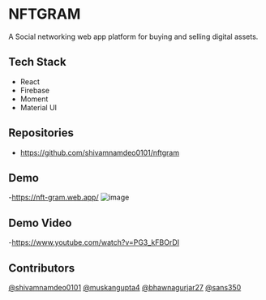 # NFTGRAM

A Social networking web app platform for buying and selling digital assets.


## Tech Stack

- React
- Firebase
- Moment
- Material UI

## Repositories
- https://github.com/shivamnamdeo0101/nftgram


## Demo
-https://nft-gram.web.app/
![image](https://user-images.githubusercontent.com/52598179/136684161-d8ffa79b-1783-4964-8865-78b206979863.png)

## Demo Video
-https://www.youtube.com/watch?v=PG3_kFBOrDI


## Contributors
[@shivamnamdeo0101](https://github.com/shivamnamdeo0101)
[@muskangupta4](https://github.com/muskangupta4)
[@bhawnagurjar27](https://github.com/bhawnagurjar27/)
[@sans350](https://github.com/sans350)
